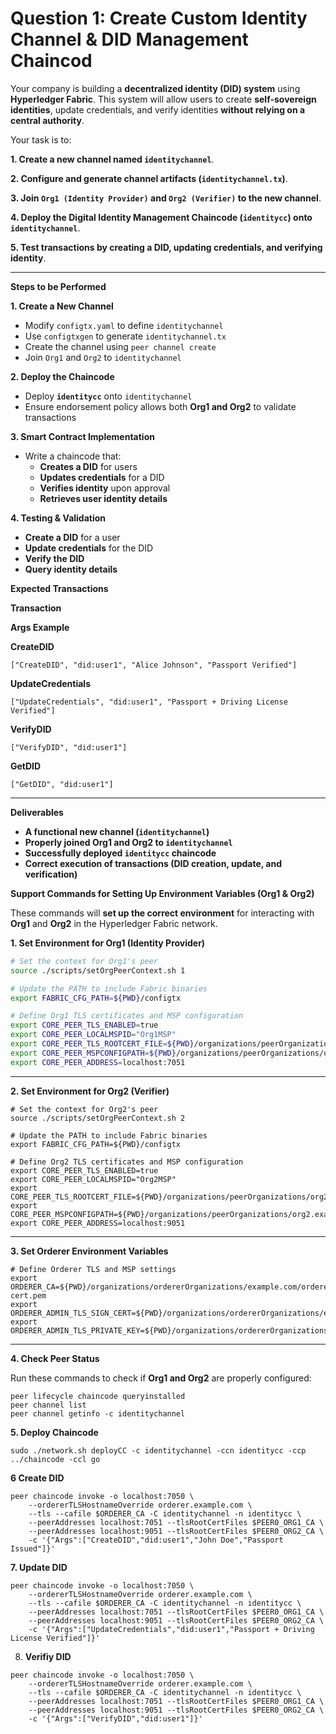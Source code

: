 # Question 1: Create Custom Identity Channel & DID Management Chaincod

Your company is building a **decentralized identity (DID) system** using **Hyperledger Fabric**. This system will allow users to create **self-sovereign identities**, update credentials, and verify identities **without relying on a central authority**.

Your task is to:

**1. Create a new channel named `identitychannel`**.

**2. Configure and generate channel artifacts (`identitychannel.tx`)**.

**3. Join `Org1 (Identity Provider)` and `Org2 (Verifier)` to the new channel**.

**4. Deploy the Digital Identity Management Chaincode (`identitycc`) onto `identitychannel`**.

**5. Test transactions by creating a DID, updating credentials, and verifying identity**.

***

**Steps to be Performed**

**1. Create a New Channel**

* Modify `configtx.yaml` to define `identitychannel`
* Use `configtxgen` to generate `identitychannel.tx`
* Create the channel using `peer channel create`
* Join `Org1` and `Org2` to `identitychannel`

**2. Deploy the Chaincode**

* Deploy **`identitycc`** onto `identitychannel`
* Ensure endorsement policy allows both **Org1 and Org2** to validate transactions

**3. Smart Contract Implementation**

* Write a chaincode that:
  * **Creates a DID** for users
  * **Updates credentials** for a DID
  * **Verifies identity** upon approval
  * **Retrieves user identity details**

**4. Testing & Validation**

* **Create a DID** for a user
* **Update credentials** for the DID
* **Verify the DID**
* **Query identity details**

**Expected Transactions**

**Transaction**

**Args Example**

**CreateDID**

`["CreateDID", "did:user1", "Alice Johnson", "Passport Verified"]`

**UpdateCredentials**

`["UpdateCredentials", "did:user1", "Passport + Driving License Verified"]`

**VerifyDID**

`["VerifyDID", "did:user1"]`

**GetDID**

`["GetDID", "did:user1"]`

***

**Deliverables**

* **A functional new channel (`identitychannel`)**
* **Properly joined Org1 and Org2 to `identitychannel`**
* **Successfully deployed `identitycc` chaincode**
* **Correct execution of transactions (DID creation, update, and verification)**



**Support Commands for Setting Up Environment Variables (Org1 & Org2)**

These commands will **set up the correct environment** for interacting with **Org1** and **Org2** in the Hyperledger Fabric network.

**1. Set Environment for Org1 (Identity Provider)**

```bash
# Set the context for Org1's peer
source ./scripts/setOrgPeerContext.sh 1

# Update the PATH to include Fabric binaries
export FABRIC_CFG_PATH=${PWD}/configtx

# Define Org1 TLS certificates and MSP configuration
export CORE_PEER_TLS_ENABLED=true
export CORE_PEER_LOCALMSPID="Org1MSP"
export CORE_PEER_TLS_ROOTCERT_FILE=${PWD}/organizations/peerOrganizations/org1.example.com/peers/peer0.org1.example.com/tls/ca.crt
export CORE_PEER_MSPCONFIGPATH=${PWD}/organizations/peerOrganizations/org1.example.com/users/Admin@org1.example.com/msp
export CORE_PEER_ADDRESS=localhost:7051

```

***

**2. Set Environment for Org2 (Verifier)**

```
# Set the context for Org2's peer
source ./scripts/setOrgPeerContext.sh 2

# Update the PATH to include Fabric binaries
export FABRIC_CFG_PATH=${PWD}/configtx

# Define Org2 TLS certificates and MSP configuration
export CORE_PEER_TLS_ENABLED=true
export CORE_PEER_LOCALMSPID="Org2MSP"
export CORE_PEER_TLS_ROOTCERT_FILE=${PWD}/organizations/peerOrganizations/org2.example.com/peers/peer0.org2.example.com/tls/ca.crt
export CORE_PEER_MSPCONFIGPATH=${PWD}/organizations/peerOrganizations/org2.example.com/users/Admin@org2.example.com/msp
export CORE_PEER_ADDRESS=localhost:9051
```

***

**3. Set Orderer Environment Variables**

```
# Define Orderer TLS and MSP settings
export ORDERER_CA=${PWD}/organizations/ordererOrganizations/example.com/orderers/orderer.example.com/msp/tlscacerts/tlsca.example.com-cert.pem
export ORDERER_ADMIN_TLS_SIGN_CERT=${PWD}/organizations/ordererOrganizations/example.com/orderers/orderer.example.com/tls/server.crt
export ORDERER_ADMIN_TLS_PRIVATE_KEY=${PWD}/organizations/ordererOrganizations/example.com/orderers/orderer.example.com/tls/server.key
```

***

**4. Check Peer Status**

Run these commands to check if **Org1 and Org2** are properly configured:

```
peer lifecycle chaincode queryinstalled
peer channel list
peer channel getinfo -c identitychannel
```

**5. Deploy Chaincode**

```
sudo ./network.sh deployCC -c identitychannel -ccn identitycc -ccp ../chaincode -ccl go

```

**6 Create DID**

```
peer chaincode invoke -o localhost:7050 \
    --ordererTLSHostnameOverride orderer.example.com \
    --tls --cafile $ORDERER_CA -C identitychannel -n identitycc \
    --peerAddresses localhost:7051 --tlsRootCertFiles $PEER0_ORG1_CA \
    --peerAddresses localhost:9051 --tlsRootCertFiles $PEER0_ORG2_CA \
    -c '{"Args":["CreateDID","did:user1","John Doe","Passport Issued"]}'
```

**7. Update DID**

```
peer chaincode invoke -o localhost:7050 \
    --ordererTLSHostnameOverride orderer.example.com \
    --tls --cafile $ORDERER_CA -C identitychannel -n identitycc \
    --peerAddresses localhost:7051 --tlsRootCertFiles $PEER0_ORG1_CA \
    --peerAddresses localhost:9051 --tlsRootCertFiles $PEER0_ORG2_CA \
    -c '{"Args":["UpdateCredentials","did:user1","Passport + Driving License Verified"]}'
```

8. **Verifiy DID**

```
peer chaincode invoke -o localhost:7050 \
    --ordererTLSHostnameOverride orderer.example.com \
    --tls --cafile $ORDERER_CA -C identitychannel -n identitycc \
    --peerAddresses localhost:7051 --tlsRootCertFiles $PEER0_ORG1_CA \
    --peerAddresses localhost:9051 --tlsRootCertFiles $PEER0_ORG2_CA \
    -c '{"Args":["VerifyDID","did:user1"]}'
```
